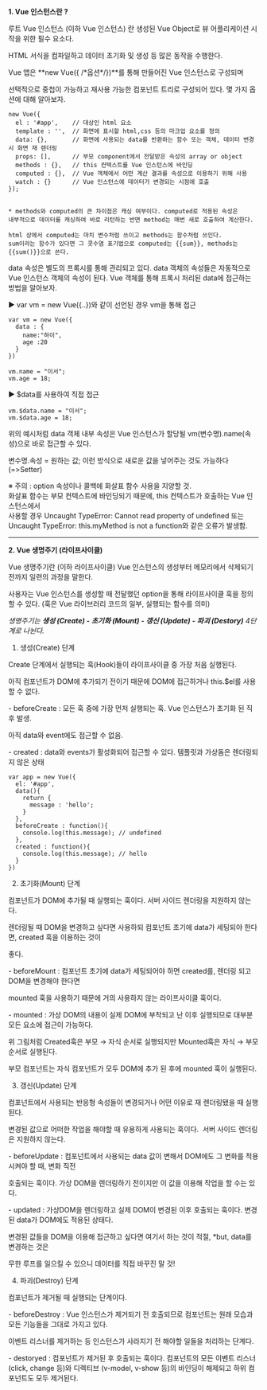 **1\. Vue 인스턴스란 ?**

루트 Vue 인스턴스 (이하 Vue 인스턴스) 란 생성된 Vue Object로 뷰 어플리케이션 시작을 위한 필수 요소다.

HTML 서식을 컴파일하고 데이터 초기화 및 생성 등 많은 동작을 수행한다.

Vue 앱은 **new Vue({ /\*옵션\*/})**를 통해 만들어진 Vue 인스턴스로 구성되며

선택적으로 중첩이 가능하고 재사용 가능한 컴포넌트 트리로 구성되어 있다. 몇 가지 옵션에 대해 알아보자.

```
new Vue({
  el : '#app',    // 대상인 html 요소
  template : '',  // 화면에 표시할 html,css 등의 마크업 요소를 정의
  data: {},       // 화면에 사용되는 data를 반환하는 함수 또는 객체, 데이터 변경 시 화면 재 렌더링
  props: [],      // 부모 component에서 전달받은 속성의 array or object
  methods : {},   // this 컨텍스트를 Vue 인스턴스에 바인딩
  computed : {},  // Vue 객체에서 어떤 계산 결과를 속성으로 이용하기 위해 사용
  watch : {}      // Vue 인스턴스에 데이터가 변경되는 시점에 호출
});


* methods와 computed의 큰 차이점은 캐싱 여부이다. computed로 적용된 속성은
내부적으로 데이터를 캐싱하여 바로 리턴하는 반면 method는 매번 새로 호출하여 계산한다.

html 상에서 computed는 마치 변수처럼 쓰이고 methods는 함수처럼 쓰인다.
sum이라는 함수가 있다면 그 콧수염 표기법으로 computed는 {{sum}}, methods는 {{sum()}}으로 쓴다.
```

data 속성은 별도의 프록시를 통해 관리되고 있다. data 객체의 속성들은 자동적으로 Vue 인스턴스 객체의 속성이 된다. Vue 객체를 통해 프록시 처리된 data에 접근하는 방법을 알아보자.

▶ var vm = new Vue({..})와 같이 선언된 경우 vm을 통해 접근

```
var vm = new Vue({
  data : {
    name:"하이",
    age :20
  }
})

vm.name = "이서";
vm.age = 18;
```

▶ $data를 사용하여 직접 접근

```
vm.$data.name = "이서";
vm.$data.age = 18;
```

위의 예시처럼 data 객체 내부 속성은 Vue 인스턴스가 할당될 vm(변수명).name(속성)으로 바로 접근할 수 있다.

변수명.속성 = 원하는 값; 이런 방식으로 새로운 값을 넣어주는 것도 가능하다(=>Setter)

※ 주의 : option 속성이나 콜백에 화살표 함수 사용을 지양할 것.  
화살표 함수는 부모 컨텍스트에 바인딩되기 때문에, this 컨텍스트가 호출하는 Vue 인스턴스에서   
사용할 경우 Uncaught TypeError: Cannot read property of undefined 또는  
Uncaught TypeError: this.myMethod is not a function와 같은 오류가 발생함.

---

**2\. Vue 생명주기 (라이프사이클)**

Vue 생명주기란 (이하 라이프사이클) Vue 인스턴스의 생성부터 메모리에서 삭제되기 전까지 일련의 과정을 말한다.

사용자는 Vue 인스턴스를 생성할 때 전달했던 option을 통해 라이프사이클 훅을 정의할 수 있다. (훅은 Vue 라이브러리 코드의 일부, 실행되는 함수를 의미)

_생명주기는 **생성 (Create) - 초기화 (Mount) - 갱신 (Update) - 파괴 (Destory)** 4단계로 나뉜다._

1) 생성(Create) 단계
<!--
[##_Image|kage@bls5yb/btqB2vJjS1h/DexcK2fekJpSLlAovOWbTK/img.jpg|alignLeft|data-filename="create.jpg" data-origin-width="1199" data-origin-height="619" width="769"|11||_##]
-->

Create 단계에서 실행되는 훅(Hook)들이 라이프사이클 중 가장 처음 실행된다.

아직 컴포넌트가 DOM에 추가되기 전이기 때문에 DOM에 접근하거나 this.$el를 사용할 수 없다.

\- beforeCreate : 모든 훅 중에 가장 먼저 실행되는 훅. Vue 인스턴스가 초기화 된 직후 발생.

아직 data와 event에도 접근할 수 없음.

\- created : data와 events가 활성화되어 접근할 수 있다. 템플릿과 가상돔은 렌더링되지 않은 상태

```
var app = new Vue({
  el: '#app',
  data(){
    return {
      message : 'hello';
    }
  },
  beforeCreate : function(){
    console.log(this.message); // undefined
  },
  created : function(){
    console.log(this.message); // hello
  }
})
```

2) 초기화(Mount) 단계

<!-- 
[##_Image|kage@ceyN4l/btqBZNLnG4H/4TOoOab0tztPK9CkYIPkG0/img.jpg|alignLeft|data-filename="mount.jpg" data-origin-width="1198" data-origin-height="1249" width="580" height="605"|||_##]
-->

컴포넌트가 DOM에 추가될 때 실행되는 훅이다. 서버 사이드 렌더링을 지원하지 않는다. 

렌더링될 때 DOM을 변경하고 싶다면 사용하되 컴포넌트 초기에 data가 세팅되야 한다면, created 훅을 이용하는 것이

좋다.

\- beforeMount : 컴포넌트 초기에 data가 세팅되어야 하면 created를, 렌더링 되고 DOM을 변경해야 한다면

mounted 훅을 사용하기 때문에 거의 사용하지 않는 라이프사이클 훅이다.

\- mounted : 가상 DOM의 내용이 실제 DOM에 부착되고 난 이후 실행되므로 대부분 모든 요소에 접근이 가능하다.

<!--
[##_Image|kage@HhoBy/btqB1c409SM/CJikKaJxVBnMuKm9joOEWk/img.png|alignLeft|data-filename="mounted.png" data-origin-width="537" data-origin-height="629"|||_##]
-->

위 그림처럼 Created훅은 부모 → 자식 순서로 실행되지만 Mounted훅은 자식 → 부모 순서로 실행된다.

부모 컴포넌트는 자식 컴포넌트가 모두 DOM에 추가 된 후에 mounted 훅이 실행된다.

3) 갱신(Update) 단계

<!--
[##_Image|kage@ba7Mc8/btqB1GqZ6pI/rplYBYr0HKyPUiPWw4vyZk/img.jpg|alignLeft|data-filename="update.jpg" data-origin-width="822" data-origin-height="580" width="599"|||_##]
-->

컴포넌트에서 사용되는 반응형 속성들이 변경되거나 어떤 이유로 재 렌더링됐을 때 실행된다.

변경된 값으로 어떠한 작업을 해야할 때 유용하게 사용되는 훅이다.  서버 사이드 렌더링은 지원하지 않는다.

\- beforeUpdate : 컴포넌트에서 사용되는 data 값이 변해서 DOM에도 그 변화를 적용시켜야 할 때, 변화 직전

호출되는 훅이다. 가상 DOM을 렌더링하기 전이지만 이 값을 이용해 작업을 할 수는 있다.

\- updated : 가상DOM을 렌더링하고 실제 DOM이 변경된 이후 호출되는 훅이다. 변경된 data가 DOM에도 적용된 상태다.

변경된 값들을 DOM을 이용해 접근하고 싶다면 여기서 하는 것이 적절, \*but, data를 변경하는 것은

무한 루프를 일으킬 수 있으니 데이터를 직접 바꾸진 말 것!

4) 파괴(Destroy) 단계
<!--
[##_Image|kage@bjPe7d/btqBZNYXb3p/Kso0eNPmyKwLylMGGpvpBk/img.jpg|alignLeft|data-filename="destory.jpg" data-origin-width="1199" data-origin-height="693" width="571"|||_##]
-->


컴포넌트가 제거될 때 실행되는 단계이다.

\- beforeDestroy : Vue 인스턴스가 제거되기 전 호출되므로 컴포넌트는 원래 모습과 모든 기능들을 그대로 가지고 있다.

이벤트 리스너를 제거하는 등 인스턴스가 사라지기 전 해야할 일들을 처리하는 단계다.

\- destoryed : 컴포넌트가 제거된 후 호출되는 훅이다. 컴포넌트의 모든 이벤트 리스너 (click, change 등)와 디렉티브 (v-model, v-show 등)의 바인딩이 해제되고 하위 컴포넌트도 모두 제거된다.